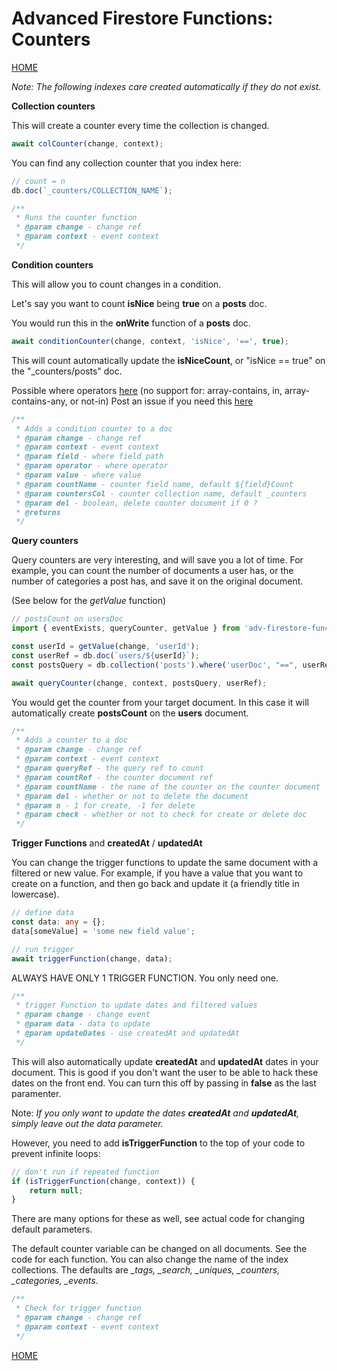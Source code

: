 # Advanced Firestore Functions: Counters

[HOME](README.md)

*Note: The following indexes care created automatically if they do not exist.*

**Collection counters**

This will create a counter every time the collection is changed. 

```typescript
await colCounter(change, context);
```

You can find any collection counter that you index here:

```typescript
// count = n
db.doc(`_counters/COLLECTION_NAME`);
```

```typescript
/**
 * Runs the counter function
 * @param change - change ref
 * @param context - event context
 */
```

**Condition counters**

This will allow you to count changes in a condition. 

Let's say you want to count **isNice** being **true** on a **posts** doc.

You would run this in the **onWrite** function of a **posts** doc.

```typescript
await conditionCounter(change, context, 'isNice', '==', true);
```

This will count automatically update the **isNiceCount**, or "isNice == true" on the "_counters/posts" doc.

Possible where operators [here](https://firebase.google.com/docs/reference/node/firebase.firestore#wherefilterop)
(no support for: array-contains, in, array-contains-any, or not-in)
Post an issue if you need this [here](https://github.com/jdgamble555/adv-firestore-functions/issues)

```typescript
/**
 * Adds a condition counter to a doc
 * @param change - change ref
 * @param context - event context
 * @param field - where field path
 * @param operator - where operator
 * @param value - where value
 * @param countName - counter field name, default ${field}Count
 * @param countersCol - counter collection name, default _counters
 * @param del - boolean, delete counter document if 0 ?
 * @returns
 */
```

**Query counters**

Query counters are very interesting, and will save you a lot of time.  For example, you can count the number of documents a user has, or the number of categories a post has, and save it on the original document.

(See below for the *getValue* function)

```typescript
// postsCount on usersDoc
import { eventExists, queryCounter, getValue } from 'adv-firestore-functions';

const userId = getValue(change, 'userId');
const userRef = db.doc(`users/${userId}`);
const postsQuery = db.collection('posts').where('userDoc', "==", userRef);

await queryCounter(change, context, postsQuery, userRef);
```

You would get the counter from your target document. In this case it will automatically create **postsCount** on the **users** document.

```typescript
/**
 * Adds a counter to a doc
 * @param change - change ref
 * @param context - event context
 * @param queryRef - the query ref to count
 * @param countRef - the counter document ref
 * @param countName - the name of the counter on the counter document
 * @param del - whether or not to delete the document
 * @param n - 1 for create, -1 for delete
 * @param check - whether or not to check for create or delete doc
 */
```

**Trigger Functions** and **createdAt** / **updatedAt**

You can change the trigger functions to update the same document with a filtered or new value.  For example, if you have a value that you want to create on a function, and then go back and update it (a friendly title in lowercase).

```typescript
// define data
const data: any = {};
data[someValue] = 'some new field value';

// run trigger
await triggerFunction(change, data);
```

ALWAYS HAVE ONLY 1 TRIGGER FUNCTION.  You only need one.

```typescript
/**
 * trigger Function to update dates and filtered values
 * @param change - change event
 * @param data - data to update
 * @param updateDates - use createdAt and updatedAt
 */
```

This will also automatically update **createdAt** and **updatedAt** dates in your document. This is good if you don't want the user to be able to hack these dates on the front end.  You can turn this off by passing in **false** as the last paramenter.

Note: *If you only want to update the dates **createdAt** and **updatedAt**, simply leave out the data parameter.*

However, you need to add **isTriggerFunction** to the top of your code to prevent infinite loops:

```typescript
// don't run if repeated function
if (isTriggerFunction(change, context)) {
    return null;
}
```

There are many options for these as well, see actual code for changing default parameters.

The default counter variable can be changed on all documents. See the code for each function.  You can also change the name of the index collections.  The defaults are *_tags, _search, _uniques, _counters, _categories, _events*.

```typescript
/**
 * Check for trigger function
 * @param change - change ref
 * @param context - event context
 */
```
[HOME](README.md)